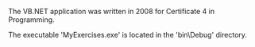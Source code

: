 The VB.NET application was written in 2008 for Certificate 4 in Programming.

The executable 'MyExercises.exe' is located in the 'bin\Debug' directory.
